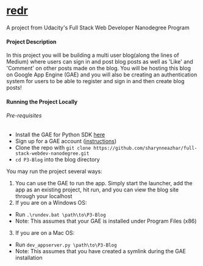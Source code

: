 # [redr](http://redr-0613.appspot.com/)
A project from Udacity's Full Stack Web Developer Nanodegree Program

#### Project Description
In this project you will be building a multi user blog(along the lines of Medium) where users can sign in and post blog posts as well as 'Like' and 'Comment' on other posts made on the blog. You will be hosting this blog on Google App Engine (GAE) and you will also be creating an authentication system for users to be able to register and sign in and then create blog posts!

#### Running the Project Locally
###### Pre-requisites
* Install the GAE for Python SDK [here](https://cloud.google.com/appengine/downloads)
* Sign up for a GAE account ([instructions](https://sites.google.com/site/gdevelopercodelabs/app-engine/creating-your-app-engine-account))
* Clone the repo with ```git clone https://github.com/sharynneazhar/full-stack-webdev-nanodegree.git```
* ```cd P3-Blog``` into the blog directory

You may run the project several ways:
1. You can use the GAE to run the app. Simply start the launcher, add the app as an existing project, hit run, and you can view the blog site through your localhost
2. If you are on a Windows OS:
  * Run ``` .\rundev.bat \path\to\P3-Blog ```
  * Note: This assumes that your GAE is installed under Program Files (x86)
3. If you are on a Mac OS:
  * Run ``` dev_appserver.py \path\to\P3-Blog ```
  * Note: This assumes that you have created a symlink during the GAE installation
